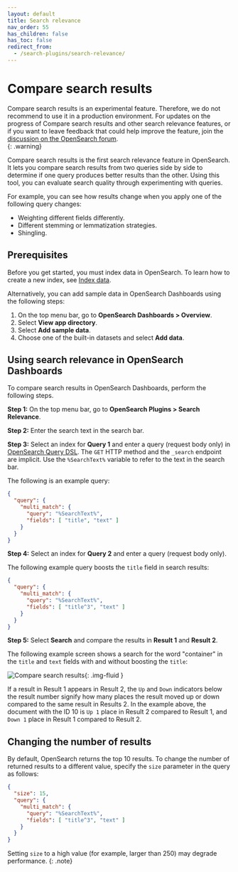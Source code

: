 ```yaml
---
layout: default
title: Search relevance
nav_order: 55
has_children: false
has_toc: false
redirect_from:
  - /search-plugins/search-relevance/
---
```


# Compare search results

Compare search results is an experimental feature. Therefore, we do not recommend to use it in a production environment. For updates on the progress of Compare search results and other search relevance features, or if you want to leave feedback that could help improve the feature, join the [discussion on the OpenSearch forum](https://forum.opensearch.org/t/feedback-experimental-feature-compare-search-results/11331).    
{: .warning}

Compare search results is the first search relevance feature in OpenSearch. It lets you compare search results from two queries side by side to determine if one query produces better results than the other. Using this tool, you can evaluate search quality through experimenting with queries. 

For example, you can see how results change when you apply one of the following query changes:

- Weighting different fields differently.
- Different stemming or lemmatization strategies.
- Shingling.

## Prerequisites

Before you get started, you must index data in OpenSearch. To learn how to create a new index, see [Index data]({{site.url}}{{site.baseurl}}/opensearch/index-data). 

Alternatively, you can add sample data in OpenSearch Dashboards using the following steps:

1. On the top menu bar, go to **OpenSearch Dashboards > Overview**.
1. Select **View app directory**.
1. Select **Add sample data**.  
1. Choose one of the built-in datasets and select **Add data**.


## Using search relevance in OpenSearch Dashboards

To compare search results in OpenSearch Dashboards, perform the following steps.

**Step 1:** On the top menu bar, go to **OpenSearch Plugins > Search Relevance**.  

**Step 2:** Enter the search text in the search bar.

**Step 3:** Select an index for **Query 1** and enter a query (request body only) in [OpenSearch Query DSL]({{site.url}}{{site.baseurl}}/opensearch/query-dsl). The `GET` HTTP method and the `_search` endpoint are implicit. Use the `%SearchText%` variable to refer to the text in the search bar.

The following is an example query:

```json
{
  "query": {
    "multi_match": {
      "query": "%SearchText%",
      "fields": [ "title", "text" ]
    }
  }
}
```

**Step 4:** Select an index for **Query 2** and enter a query (request body only).

The following example query boosts the `title` field in search results:

```json
{
  "query": {
    "multi_match": {
      "query": "%SearchText%",
      "fields": [ "title^3", "text" ]
    }
  }
}
```
**Step 5:** Select **Search** and compare the results in **Result 1** and **Result 2**.

The following example screen shows a search for the word "container" in the `title` and `text` fields with and without boosting the `title`:

<img src="{{site.url}}{{site.baseurl}}/images/search_relevance.png" alt="Compare search results"/>{: .img-fluid }

If a result in Result 1 appears in Result 2, the `Up` and `Down` indicators below the result number signify how many places the result moved up or down compared to the same result in Results 2. In the example above, the document with the ID 10 is `Up 1` place in Result 2 compared to Result 1, and `Down 1` place in Result 1 compared to Result 2. 

## Changing the number of results

By default, OpenSearch returns the top 10 results. To change the number of returned results to a different value, specify the `size` parameter in the query as follows:

```json
{
  "size": 15,
  "query": {
    "multi_match": {
      "query": "%SearchText%",
      "fields": [ "title^3", "text" ]
    }
  }
}
```

Setting `size` to a high value (for example, larger than 250) may degrade performance.
{: .note}